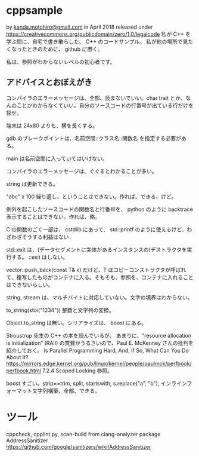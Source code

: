 # cppsample
by kanda.motohiro@gmail.com in April 2018
released under https://creativecommons.org/publicdomain/zero/1.0/legalcode
私が C++ を学ぶ間に、自宅で書き散らした、 C++ のコードサンプル。
私が他の場所で見たくなったときのために、 github に置く。

私は、参照がわからないレベルの初心者です。

アドバイスとおぼえがき
---------------------

コンパイラのエラーメッセージは、全部、読まないでいい。char trait とか、なんのことかわからなくていい。自分のソースコードの行番号が出ている行だけを探せ。

端末は 24x80 よりも、横を長くする。

gdb のブレークポイントは、名前空間::クラス名::関数名 を指定する必要がある。

main は名前空間に入っていてはいけない。

コンパイラのエラーメッセージは、ぐぐるとわかることが多い。

string は更新できる。

"abc" x 100 繰り返し、ということはできない。作れば、できる、けど。

例外を起こしたソースコードの関数名と行番号を、 python のように backtrace 表示することはできない。作れば、略。

C の関数のごく一部は、 cstdlib にあって、 std::printf のように使えるけど、わざわざそうする利益はない．

std::exit は、(データセグメントに実体があるインスタンスの)デストラクタを実行する。 ::exit はしない。

vector::push_back(const T& x) だけど、T はコピーコンストラクタが呼ばれて、複写したものがコンテナに入る。そもそも、参照を、コンテナに入れることはできないらしい。

string, stream は、マルチバイトに対応していない。文字の境界はわからない。

to_string(stoi("1234")) 整数と文字列の変換。

Object.to_string は無い。シリアライズは、 boost にある。

Stroustrup 先生の C++ の本を読んでいるが、 あまりに、“resource allocation is initialization” (RAII) の賞賛がうるさいので、Paul E. McKenney さんの批判を紹介しておく。
Is Parallel Programming Hard, And, If So, What Can You Do About It?
https://mirrors.edge.kernel.org/pub/linux/kernel/people/paulmck/perfbook/perfbook.html 
7.2.4 Scoped Locking 参照。

boost すごい。strip==trim, split, startswith, s.replace("a", "b"),
インラインフォーマット文字列構築、全部、できる。

ツール
=======

cppcheck, cpplint.py, scan-build from clang-analyzer package
AddressSanitizer https://github.com/google/sanitizers/wiki/AddressSanitizer


